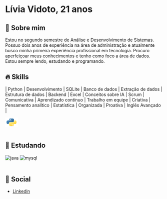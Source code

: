  #  Lívia Vidoto, 21 anos

 ## 🔎 Sobre mim
 <!-- About me -->
Estou no segundo semestre de Análise e Desenvolvimento de Sistemas. Possuo dois anos de experiência na área de administração e atualmente busco minha primeira experiência profissional em tecnologia. Procuro aperfeiçoar meus conhecimentos e tenho como foco a área de dados. Estou sempre lendo, estudando e programando.

## 🔥 Skills
<!-- Soft Skills and Hard Skills -->
| Python | Desenvolvimento | SQLite | Banco de dados | Extração de dados | Estrutura de dados | Backend | Excel | Conceitos sobre IA | Scrum | Comunicativa | Aprendizado contínuo | Trabalho em equipe | Criativa | Pensamento analítico | Estatística  |   Organizada | Proativa | Inglês Avançado |

<!-- Programming Languages -->
<div style="flex-basis: 48%;">
  <img align="center" alt="python" height="30" width="40" src= "https://raw.githubusercontent.com/devicons/devicon/master/icons/python/python-original.svg">
</div>
<br/>

## 📓 Estudando
<!-- Studying-->
<div style="flex-basis: 48%;">
  <img align="center" alt="java" height="30" width="40" src="https://cdn.jsdelivr.net/gh/devicons/devicon/icons/java/java-original.svg" width="40" height="40"/>
  <img align="center" alt="mysql" height="30" width="40" src="https://cdn.jsdelivr.net/gh/devicons/devicon/icons/mysql/mysql-original.svg">
</div>
<br/>

 ## 🔗 Social
 
 - [Linkedin](https://www.linkedin.com/in/l%C3%ADvia-vidoto-77b3652b1?utm_source=share&utm_campaign=share_via&utm_content=profile&utm_medium=ios_app)
